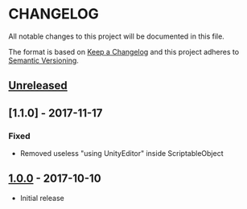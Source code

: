 # CHANGELOG
All notable changes to this project will be documented in this file.

The format is based on [Keep a Changelog](http://keepachangelog.com/en/1.0.0/)
and this project adheres to [Semantic Versioning](http://semver.org/spec/v2.0.0.html).

## [Unreleased]

## [1.1.0] - 2017-11-17
### Fixed
- Removed useless "using UnityEditor" inside ScriptableObject

## [1.0.0] - 2017-10-10
- Initial release

[Unreleased]: https://github.com/kleber-swf/vscode-unity-code-snippets/tree/master
[1.0.0]: https://github.com/kleber-swf/vscode-unity-code-snippets/tree/v1.0.0